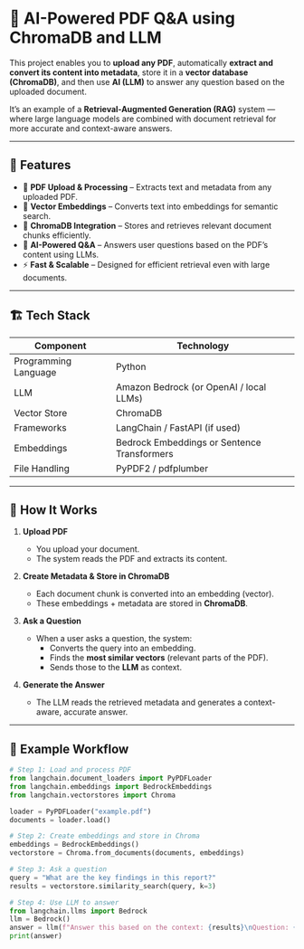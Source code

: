 # 📘 AI-Powered PDF Q&A using ChromaDB and LLM

This project enables you to **upload any PDF**, automatically **extract and convert its content into metadata**, store it in a **vector database (ChromaDB)**, and then use **AI (LLM)** to answer any question based on the uploaded document.  

It’s an example of a **Retrieval-Augmented Generation (RAG)** system — where large language models are combined with document retrieval for more accurate and context-aware answers.

---

## 🚀 Features

- 📄 **PDF Upload & Processing** – Extracts text and metadata from any uploaded PDF.  
- 🧩 **Vector Embeddings** – Converts text into embeddings for semantic search.  
- 🧠 **ChromaDB Integration** – Stores and retrieves relevant document chunks efficiently.  
- 💬 **AI-Powered Q&A** – Answers user questions based on the PDF’s content using LLMs.  
- ⚡ **Fast & Scalable** – Designed for efficient retrieval even with large documents.

---

## 🏗️ Tech Stack

| Component | Technology |
|------------|-------------|
| Programming Language | Python |
| LLM | Amazon Bedrock (or OpenAI / local LLMs) |
| Vector Store | ChromaDB |
| Frameworks | LangChain / FastAPI (if used) |
| Embeddings | Bedrock Embeddings or Sentence Transformers |
| File Handling | PyPDF2 / pdfplumber |

---

## 🧭 How It Works

1. **Upload PDF**
   - You upload your document.
   - The system reads the PDF and extracts its content.

2. **Create Metadata & Store in ChromaDB**
   - Each document chunk is converted into an embedding (vector).
   - These embeddings + metadata are stored in **ChromaDB**.

3. **Ask a Question**
   - When a user asks a question, the system:
     - Converts the query into an embedding.
     - Finds the **most similar vectors** (relevant parts of the PDF).
     - Sends those to the **LLM** as context.

4. **Generate the Answer**
   - The LLM reads the retrieved metadata and generates a context-aware, accurate answer.

---

## 🧪 Example Workflow

```python
# Step 1: Load and process PDF
from langchain.document_loaders import PyPDFLoader
from langchain.embeddings import BedrockEmbeddings
from langchain.vectorstores import Chroma

loader = PyPDFLoader("example.pdf")
documents = loader.load()

# Step 2: Create embeddings and store in Chroma
embeddings = BedrockEmbeddings()
vectorstore = Chroma.from_documents(documents, embeddings)

# Step 3: Ask a question
query = "What are the key findings in this report?"
results = vectorstore.similarity_search(query, k=3)

# Step 4: Use LLM to answer
from langchain.llms import Bedrock
llm = Bedrock()
answer = llm(f"Answer this based on the context: {results}\nQuestion: {query}")
print(answer)
